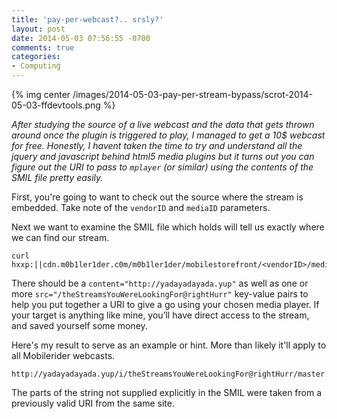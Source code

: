 ```yaml
---
title: 'pay-per-webcast?.. srsly?'
layout: post
date: 2014-05-03 07:56:55 -0700
comments: true
categories:
- Computing
---
```


{% img center /images/2014-05-03-pay-per-stream-bypass/scrot-2014-05-03-ffdevtools.png %}

*After studying the source of a live webcast and the data that gets thrown around once the plugin is triggered to play, I managed to get a 10$ webcast for free. Honestly, I havent taken the time to try and understand all the jquery and javascript behind html5 media plugins but it turns out you can figure out the URI to pass to `mplayer` (or similar) using the contents of the SMIL file pretty easily.*

First, you're going to want to check out the source where the stream is embedded. Take note of the `vendorID` and `mediaID` parameters.

Next we want to examine the SMIL file which holds will tell us exactly where we can find our stream.

```
curl hxxp:||cdn.m0b1ler1der.c0m/m0b1ler1der/mobilestorefront/<vendorID>/media/file/<mediaID>/streams.smil
```

There should be a `content="http://yadayadayada.yup"` as well as one or more `src="/theStreamsYouWereLookingFor@rightHurr"` key-value pairs to help you put together a URI to give a go using your chosen media player. If your target is anything like mine, you’ll have direct access to the stream, and saved yourself some money.

Here's my result to serve as an example or hint. More than likely it'll apply to all Mobilerider webcasts.

```
http://yadayadayada.yup/i/theStreamsYouWereLookingFor@rightHurr/master.m3u8
```

The parts of the string not supplied explicitly in the SMIL were taken from a previously valid URI from the same site.
